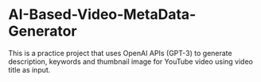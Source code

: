 # AI-Based-Video-MetaData-Generator
This is a practice project that uses OpenAI APIs (GPT-3) to generate description, keywords and thumbnail image for YouTube video using video title as input.
